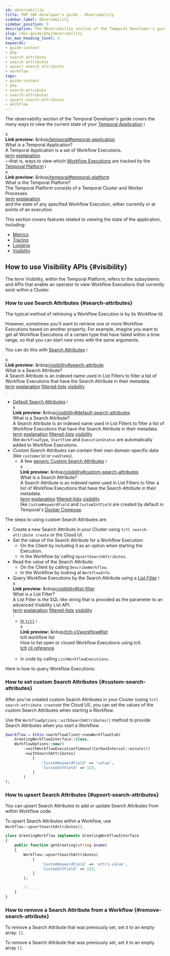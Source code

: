 ```yaml
---
id: observability
title: PHP SDK developer's guide - Observability
sidebar_label: Observability
sidebar_position: 3
description: The Observability section of the Temporal Developer's guide covers the many ways to view the current state of your Temporal Application—that is, ways to view what Workflow Executions are tracked by the Platform and the state of any given Workflow Execution, either currently or at points of an execution.
slug: /dev-guide/php/observability
toc_max_heading_level: 4
keywords:
- guide-context
- php
- search attribute
- search attributes
- upsert search attributes
- workflow
tags:
- guide-context
- php
- search-attribute
- search-attributes
- upsert-search-attributes
- workflow
---
```


<!-- THIS FILE IS GENERATED. DO NOT EDIT THIS FILE DIRECTLY -->

The observability section of the Temporal Developer's guide covers the many ways to view the current state of your [Temporal Application](/temporal#temporal-application) <span id="i-d6622362-7873-48d2-b7cd-9dbda0b38e94" class="clickable-i clickable-link-preview">i</span><div id="preview-modal-d6622362-7873-48d2-b7cd-9dbda0b38e94" class="preview-modal"><div class="modal-header"><div id="x-d6622362-7873-48d2-b7cd-9dbda0b38e94" class="clickable-x clickable-link-preview">x</div><b>Link preview:</b>&nbsp;&nbsp<a href="/temporal#temporal-application">/temporal#temporal-application</a></div><div class="preview-modal-title">What is a Temporal Application?</div><div class="preview-modal-description">A Temporal Application is a set of Workflow Executions.</div><div class="preview-modal-tags"><a class="preview-modal-tag" href="/tags/term">term</a> <a class="preview-modal-tag" href="/tags/explanation">explanation</a></div></div>—that is, ways to view which [Workflow Executions](/workflows#workflow-execution) are tracked by the [Temporal Platform](/temporal#temporal-platform) <span id="i-b6d8f2c1-1a24-4228-b183-01412860f1c0" class="clickable-i clickable-link-preview">i</span><div id="preview-modal-b6d8f2c1-1a24-4228-b183-01412860f1c0" class="preview-modal"><div class="modal-header"><div id="x-b6d8f2c1-1a24-4228-b183-01412860f1c0" class="clickable-x clickable-link-preview">x</div><b>Link preview:</b>&nbsp;&nbsp<a href="/temporal#temporal-platform">/temporal#temporal-platform</a></div><div class="preview-modal-title">What is the Temporal Platform?</div><div class="preview-modal-description">The Temporal Platform consists of a Temporal Cluster and Worker Processes.</div><div class="preview-modal-tags"><a class="preview-modal-tag" href="/tags/term">term</a> <a class="preview-modal-tag" href="/tags/explanation">explanation</a></div></div> and the state of any specified Workflow Execution, either currently or at points of an execution.

This section covers features related to viewing the state of the application, including:

- [Metrics](#metrics)
- [Tracing](#tracing)
- [Logging](#logging)
- [Visibility](#visibility)

## How to use Visibility APIs {#visibility}

The term Visibility, within the Temporal Platform, refers to the subsystems and APIs that enable an operator to view Workflow Executions that currently exist within a Cluster.

### How to use Search Attributes {#search-attributes}

The typical method of retrieving a Workflow Execution is by its Workflow Id.

However, sometimes you'll want to retrieve one or more Workflow Executions based on another property. For example, imagine you want to get all Workflow Executions of a certain type that have failed within a time range, so that you can start new ones with the same arguments.

You can do this with [Search Attributes](/visibility#search-attribute) <span id="i-b3ee4ac2-8d4b-4411-af41-b6bc0eadcd8e" class="clickable-i clickable-link-preview">i</span><div id="preview-modal-b3ee4ac2-8d4b-4411-af41-b6bc0eadcd8e" class="preview-modal"><div class="modal-header"><div id="x-b3ee4ac2-8d4b-4411-af41-b6bc0eadcd8e" class="clickable-x clickable-link-preview">x</div><b>Link preview:</b>&nbsp;&nbsp<a href="/visibility#search-attribute">/visibility#search-attribute</a></div><div class="preview-modal-title">What is a Search Attribute?</div><div class="preview-modal-description">A Search Attribute is an indexed name used in List Filters to filter a list of Workflow Executions that have the Search Attribute in their metadata.</div><div class="preview-modal-tags"><a class="preview-modal-tag" href="/tags/term">term</a> <a class="preview-modal-tag" href="/tags/explanation">explanation</a> <a class="preview-modal-tag" href="/tags/filtered-lists">filtered-lists</a> <a class="preview-modal-tag" href="/tags/visibility">visibility</a></div></div>.

- [Default Search Attributes](/visibility#default-search-attributes) <span id="i-265cd74d-336a-4f7b-9459-f6948fea4410" class="clickable-i clickable-link-preview">i</span><div id="preview-modal-265cd74d-336a-4f7b-9459-f6948fea4410" class="preview-modal"><div class="modal-header"><div id="x-265cd74d-336a-4f7b-9459-f6948fea4410" class="clickable-x clickable-link-preview">x</div><b>Link preview:</b>&nbsp;&nbsp<a href="/visibility#default-search-attributes">/visibility#default-search-attributes</a></div><div class="preview-modal-title">What is a Search Attribute?</div><div class="preview-modal-description">A Search Attribute is an indexed name used in List Filters to filter a list of Workflow Executions that have the Search Attribute in their metadata.</div><div class="preview-modal-tags"><a class="preview-modal-tag" href="/tags/term">term</a> <a class="preview-modal-tag" href="/tags/explanation">explanation</a> <a class="preview-modal-tag" href="/tags/filtered-lists">filtered-lists</a> <a class="preview-modal-tag" href="/tags/visibility">visibility</a></div></div> like `WorkflowType`, `StartTime` and `ExecutionStatus` are automatically added to Workflow Executions.
- _Custom Search Attributes_ can contain their own domain-specific data (like `customerId` or `numItems`).
  - A few [generic Custom Search Attributes](/visibility#custom-search-attributes) <span id="i-14e29b07-b216-4f9c-a0b6-2975693fd370" class="clickable-i clickable-link-preview">i</span><div id="preview-modal-14e29b07-b216-4f9c-a0b6-2975693fd370" class="preview-modal"><div class="modal-header"><div id="x-14e29b07-b216-4f9c-a0b6-2975693fd370" class="clickable-x clickable-link-preview">x</div><b>Link preview:</b>&nbsp;&nbsp<a href="/visibility#custom-search-attributes">/visibility#custom-search-attributes</a></div><div class="preview-modal-title">What is a Search Attribute?</div><div class="preview-modal-description">A Search Attribute is an indexed name used in List Filters to filter a list of Workflow Executions that have the Search Attribute in their metadata.</div><div class="preview-modal-tags"><a class="preview-modal-tag" href="/tags/term">term</a> <a class="preview-modal-tag" href="/tags/explanation">explanation</a> <a class="preview-modal-tag" href="/tags/filtered-lists">filtered-lists</a> <a class="preview-modal-tag" href="/tags/visibility">visibility</a></div></div> like `CustomKeywordField` and `CustomIntField` are created by default in Temporal's [Docker Compose](/kb/all-the-ways-to-run-a-cluster#docker-compose).

The steps to using custom Search Attributes are:

- Create a new Search Attribute in your Cluster using `tctl search-attribute create` or the Cloud UI.
- Set the value of the Search Attribute for a Workflow Execution:
  - On the Client by including it as an option when starting the Execution.
  - In the Workflow by calling `UpsertSearchAttributes`.
- Read the value of the Search Attribute:
  - On the Client by calling `DescribeWorkflow`.
  - In the Workflow by looking at `WorkflowInfo`.
- Query Workflow Executions by the Search Attribute using a [List Filter](/visibility#list-filter) <span id="i-68596316-f139-4f86-a6f5-53a5ee63e2e3" class="clickable-i clickable-link-preview">i</span><div id="preview-modal-68596316-f139-4f86-a6f5-53a5ee63e2e3" class="preview-modal"><div class="modal-header"><div id="x-68596316-f139-4f86-a6f5-53a5ee63e2e3" class="clickable-x clickable-link-preview">x</div><b>Link preview:</b>&nbsp;&nbsp<a href="/visibility#list-filter">/visibility#list-filter</a></div><div class="preview-modal-title">What is a List Filter?</div><div class="preview-modal-description">A List Filter is the SQL-like string that is provided as the parameter to an advanced Visibility List API.</div><div class="preview-modal-tags"><a class="preview-modal-tag" href="/tags/term">term</a> <a class="preview-modal-tag" href="/tags/explanation">explanation</a> <a class="preview-modal-tag" href="/tags/filtered-lists">filtered-lists</a> <a class="preview-modal-tag" href="/tags/visibility">visibility</a></div></div>:
  - [In `tctl`](/tctl-v1/workflow#list) <span id="i-e2ea1157-4ee3-4c50-bbd3-a33fdea9628e" class="clickable-i clickable-link-preview">i</span><div id="preview-modal-e2ea1157-4ee3-4c50-bbd3-a33fdea9628e" class="preview-modal"><div class="modal-header"><div id="x-e2ea1157-4ee3-4c50-bbd3-a33fdea9628e" class="clickable-x clickable-link-preview">x</div><b>Link preview:</b>&nbsp;&nbsp<a href="/tctl-v1/workflow#list">/tctl-v1/workflow#list</a></div><div class="preview-modal-title">tctl workflow list</div><div class="preview-modal-description">How to list open or closed Workflow Executions using tctl.</div><div class="preview-modal-tags"><a class="preview-modal-tag" href="/tags/tctl">tctl</a> <a class="preview-modal-tag" href="/tags/cli reference">cli reference</a></div></div>.
  - In code by calling `ListWorkflowExecutions`.

Here is how to query Workflow Executions:

### How to set custom Search Attributes {#custom-search-attributes}

After you've created custom Search Attributes in your Cluster (using `tctl search-attribute create`or the Cloud UI), you can set the values of the custom Search Attributes when starting a Workflow.

Use the `WorkflowOptions::withSearchAttributes()` method to provide Search Attributes when you start a Workflow.

```php
$workflow = $this->workflowClient->newWorkflowStub(
    GreetingWorkflowInterface::class,
    WorkflowOptions::new()
        ->withWorkflowExecutionTimeout(CarbonInterval::minute())
        ->withSearchAttributes(
            [
                'CustomKeywordField' => 'value',
                'CustomIntField' => 123,
            ]
        )
);
```

### How to upsert Search Attributes {#upsert-search-attributes}

You can upsert Search Attributes to add or update Search Attributes from within Workflow code.

To upsert Search Attributes within a Workflow, use `Workflow::upsertSearchAttributes()`.

```php
class GreetingWorkflow implements GreetingWorkflowInterface
{
    public function getGreeting(string $name)
    {
        Workflow::upsertSearchAttributes(
            [
                'CustomKeywordField' => 'attr1-value',
                'CustomIntField' => 123,
            ]
        );

        // ...
    }
}
```

### How to remove a Search Attribute from a Workflow {#remove-search-attribute}

To remove a Search Attribute that was previously set, set it to an empty array: `[]`.

To remove a Search Attribute that was previously set, set it to an empty array `[]`.
